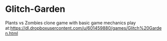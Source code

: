 # Glitch-Garden
Plants vs Zombies clone game with basic game mechanics
play at:https://dl.dropboxusercontent.com/u/601459880/games/Glitch%20Garden.html
